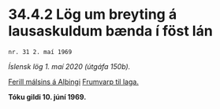 # 34.4.2 Lög um breyting á lausaskuldum bænda í föst lán

`nr. 31 2. maí 1969`

_Íslensk lög 1. maí 2020 (útgáfa 150b)._

[Ferill málsins á Alþingi](https://www.althingi.is/thingstorf/thingmalalistar-eftir-thingum/ferill/?ltg=89&mnr=177)
[Frumvarp til laga.](https://www.althingi.is/altext/89/s/pdf/0348.pdf)

**Tóku gildi 10. júní 1969.**

